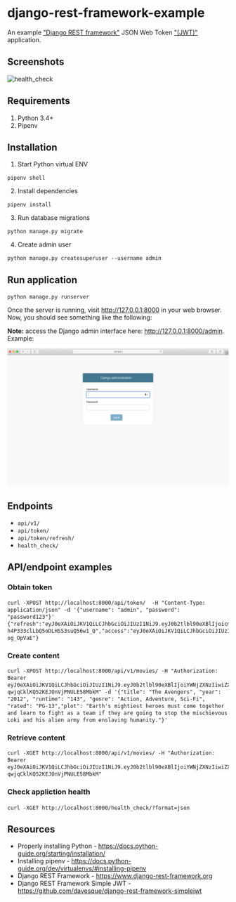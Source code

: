 # django-rest-framework-example
An example ["Django REST framework"](https://www.django-rest-framework.org/) JSON Web Token ["(JWT)"](https://en.wikipedia.org/wiki/JSON_Web_Token) application.

## Screenshots

![health_check](https://github.com/freemanpd/django-rest-framework-jwt-example/blob/master/docs/health_check.png)

## Requirements
1. Python 3.4+
1. Pipenv 

## Installation
1. Start Python virtual ENV
```
pipenv shell
```
2. Install dependencies
```
pipenv install
```
3. Run database migrations
```
python manage.py migrate
```
4. Create admin user
```
python manage.py createsuperuser --username admin
```

## Run application
```
python manage.py runserver
```
Once the server is running, visit http://127.0.0.1:8000 in your web browser. Now, you should see something like the following:

**Note:** access the Django admin interface here: http://127.0.0.1:8000/admin. Example:

![Django admin login](https://github.com/freemanpd/django-helloworld/blob/master/docs/django-admin-login.png)

## Endpoints
* ```api/v1/```
* ```api/token/```
* ```api/token/refresh/```
* ```health_check/```

## API/endpoint examples

### Obtain token
```
curl -XPOST http://localhost:8000/api/token/  -H "Content-Type: application/json" -d '{"username": "admin", "password": "password123"}'   
{"refresh":"eyJ0eXAiOiJKV1QiLCJhbGciOiJIUzI1NiJ9.eyJ0b2tlbl90eXBlIjoicmVmcmVzaCIsImV4cCI6MTYwMDEwMjU4NywianRpIjoiMjE3NmE1MTNhMTIyNDM5MmEwMTk0NDlhY2ZjNzg0NGIiLCJ1c2VyX2lkIjoxfQ.RjXDUt90_W7t6N-h4P333clLbQ5oDLHSS3suQ56w1_Q","access":"eyJ0eXAiOiJKV1QiLCJhbGciOiJIUzI1NiJ9.eyJ0b2tlbl90eXBlIjoiYWNjZXNzIiwiZXhwIjoxNjAwMTAyNTg3LCJqdGkiOiI4ZmY0YjVkMTNmMTY0MDk4YjVmMGE2MmUwMTRhMGUwZSIsInVzZXJfaWQiOjF9.pOof6NyWHSfFVcJrJhpQMlAEzFKpyR9aTj-og_OpVaE"}
```

### Create content
```
curl -XPOST http://localhost:8000/api/v1/movies/ -H "Authorization: Bearer eyJ0eXAiOiJKV1QiLCJhbGciOiJIUzI1NiJ9.eyJ0b2tlbl90eXBlIjoiYWNjZXNzIiwiZXhwIjoxNjAwMTAzMjI2LCJqdGkiOiIzZTJiMWNmMzI1YTc0YjNhOTA2OGEwYWI0Y2IxNWJkMCIsInVzZXJfaWQiOjF9.BPjzsKgIWrgRn-qwjqCklKQ52KEJOnVjPNULE58MbkM" -d '{"title": "The Avengers", "year": "2012", "runtime": "143", "genre": "Action, Adventure, Sci-Fi", "rated": "PG-13","plot": "Earth's mightiest heroes must come together and learn to fight as a team if they are going to stop the mischievous Loki and his alien army from enslaving humanity."}' 
```

### Retrieve content
```
curl -XGET http://localhost:8000/api/v1/movies/ -H "Authorization: Bearer eyJ0eXAiOiJKV1QiLCJhbGciOiJIUzI1NiJ9.eyJ0b2tlbl90eXBlIjoiYWNjZXNzIiwiZXhwIjoxNjAwMTAzMjI2LCJqdGkiOiIzZTJiMWNmMzI1YTc0YjNhOTA2OGEwYWI0Y2IxNWJkMCIsInVzZXJfaWQiOjF9.BPjzsKgIWrgRn-qwjqCklKQ52KEJOnVjPNULE58MbkM" 
```

### Check appliction health
``` curl -XGET http://localhost:8000/health_check/?format=json ```

## Resources
* Properly installing Python - https://docs.python-guide.org/starting/installation/
* Installing pipenv - https://docs.python-guide.org/dev/virtualenvs/#installing-pipenv
* Django REST Framework - https://www.django-rest-framework.org
* Django REST Framework Simple JWT - https://github.com/davesque/django-rest-framework-simplejwt
